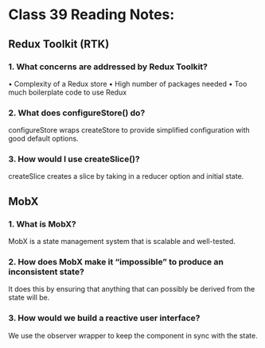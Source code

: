 # Class 39 Reading Notes:

## Redux Toolkit (RTK)
### 1. What concerns are addressed by Redux Toolkit?
• Complexity of a Redux store
• High number of packages needed
• Too much boilerplate code to use Redux
### 2. What does configureStore() do?
configureStore wraps createStore to provide simplified configuration with good default options.
### 3. How would I use createSlice()?
createSlice creates a slice by taking in a reducer option and initial state.
## MobX
### 1. What is MobX?
MobX is a state management system that is scalable and well-tested.
### 2. How does MobX make it “impossible” to produce an inconsistent state?
It does this by ensuring that anything that can possibly be derived from the state will be.
### 3. How would we build a reactive user interface?
We use the observer wrapper to keep the component in sync with the state.










